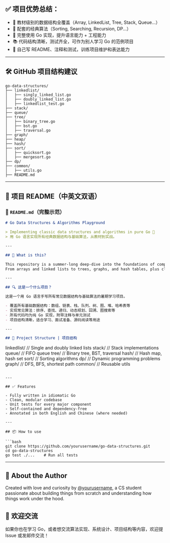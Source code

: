 ## ✅ 项目优势总结：

- 📘 教材级别的数据结构全覆盖（Array, LinkedList, Tree, Stack, Queue...）
- 🧠 配套的经典算法（Sorting, Searching, Recursion, DP...）
- 🔨 完整使用 Go 实现，提升语言能力 + 工程能力
- 📚 代码结构清晰，测试齐全，可作为别人学习 Go 的范例项目
- 🚀 自己写 README、注释和测试，训练项目维护和表达能力

---

## 🛠️ GitHub 项目结构建议

```
go-data-structures/
├── linkedlist/
│   ├── singly_linked_list.go
│   ├── doubly_linked_list.go
│   ├── linkedlist_test.go
├── stack/
├── queue/
├── tree/
│   ├── binary_tree.go
│   ├── bst.go
│   ├── traversal.go
├── graph/
├── heap/
├── hash/
├── sort/
│   ├── quicksort.go
│   ├── mergesort.go
├── dp/
├── common/
│   ├── utils.go
├── README.md
```

---

## 📝 项目 README（中英文双语）

### 📄 `README.md`（完整示范）

```markdown
# Go Data Structures & Algorithms Playground

> Implementing classic data structures and algorithms in pure Go 🚀  
> 用 Go 语言实现所有经典数据结构与基础算法，从教材到实战。

---

## 📘 What is this?

This repository is a summer-long deep-dive into the foundations of computer science, built entirely in Go.  
From arrays and linked lists to trees, graphs, and hash tables, plus classic algorithms like sorting, recursion, and dynamic programming — all implemented from scratch.

---

## 🔍 这是一个什么项目？

这是一个用 Go 语言手写所有常见数据结构与基础算法的暑期学习项目。

- 覆盖所有基础数据结构：数组、链表、栈、队列、树、图、堆、哈希表等
- 实现常见算法：排序、查找、递归、动态规划、回溯、图搜索等
- 所有代码均为纯 Go 实现，附带注释与单元测试
- 项目结构清晰，适合学习、面试准备、源码阅读等用途

---

## 📁 Project Structure | 项目结构
```

linkedlist/ // Single and doubly linked lists
stack/ // Stack implementations
queue/ // FIFO queue
tree/ // Binary tree, BST, traversal
hash/ // Hash map, hash set
sort/ // Sorting algorithms
dp/ // Dynamic programming problems
graph/ // DFS, BFS, shortest path
common/ // Reusable utils

````

---

## ✅ Features

- Fully written in idiomatic Go
- Clean, modular codebase
- Unit tests for every major component
- Self-contained and dependency-free
- Annotated in both English and Chinese (where needed)

---

## 📦 How to use

```bash
git clone https://github.com/yourusername/go-data-structures.git
cd go-data-structures
go test ./...    # Run all tests
````

---

## 🌱 About the Author

Created with love and curiosity by [@yourusername](https://github.com/yourusername), a CS student passionate about building things from scratch and understanding how things work under the hood.

## 💬 欢迎交流

如果你也在学习 Go，或者想交流算法实现、系统设计、项目结构等内容，欢迎提 Issue 或发邮件交流！
